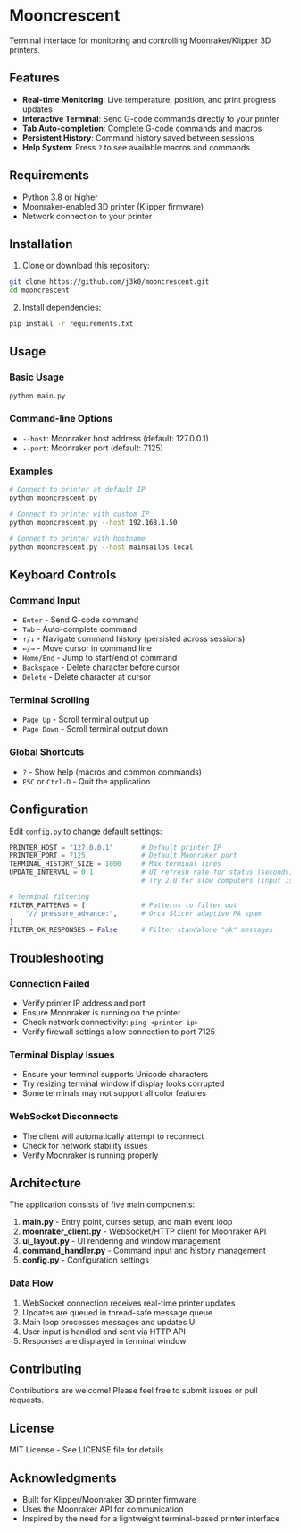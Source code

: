 # Mooncrescent

Terminal interface for monitoring and controlling Moonraker/Klipper 3D printers.

## Features

- **Real-time Monitoring**: Live temperature, position, and print progress updates
- **Interactive Terminal**: Send G-code commands directly to your printer
- **Tab Auto-completion**: Complete G-code commands and macros
- **Persistent History**: Command history saved between sessions
- **Help System**: Press `?` to see available macros and commands

## Requirements

- Python 3.8 or higher
- Moonraker-enabled 3D printer (Klipper firmware)
- Network connection to your printer

## Installation

1. Clone or download this repository:
```bash
git clone https://github.com/j3k0/mooncrescent.git
cd mooncrescent
```

2. Install dependencies:
```bash
pip install -r requirements.txt
```

## Usage

### Basic Usage

```bash
python main.py
```

### Command-line Options

- `--host`: Moonraker host address (default: 127.0.0.1)
- `--port`: Moonraker port (default: 7125)

### Examples

```bash
# Connect to printer at default IP
python mooncrescent.py

# Connect to printer with custom IP
python mooncrescent.py --host 192.168.1.50

# Connect to printer with hostname
python mooncrescent.py --host mainsailos.local
```

## Keyboard Controls

### Command Input
- `Enter` - Send G-code command
- `Tab` - Auto-complete command
- `↑/↓` - Navigate command history (persisted across sessions)
- `←/→` - Move cursor in command line
- `Home/End` - Jump to start/end of command
- `Backspace` - Delete character before cursor
- `Delete` - Delete character at cursor

### Terminal Scrolling
- `Page Up` - Scroll terminal output up
- `Page Down` - Scroll terminal output down

### Global Shortcuts
- `?` - Show help (macros and common commands)
- `ESC` or `Ctrl-D` - Quit the application

## Configuration

Edit `config.py` to change default settings:

```python
PRINTER_HOST = "127.0.0.1"       # Default printer IP
PRINTER_PORT = 7125              # Default Moonraker port
TERMINAL_HISTORY_SIZE = 1000     # Max terminal lines
UPDATE_INTERVAL = 0.1            # UI refresh rate for status (seconds)
                                 # Try 2.0 for slow computers (input is always instant)

# Terminal filtering
FILTER_PATTERNS = [              # Patterns to filter out
    "// pressure_advance:",      # Orca Slicer adaptive PA spam
]
FILTER_OK_RESPONSES = False      # Filter standalone "ok" messages
```

## Troubleshooting

### Connection Failed
- Verify printer IP address and port
- Ensure Moonraker is running on the printer
- Check network connectivity: `ping <printer-ip>`
- Verify firewall settings allow connection to port 7125

### Terminal Display Issues
- Ensure your terminal supports Unicode characters
- Try resizing terminal window if display looks corrupted
- Some terminals may not support all color features

### WebSocket Disconnects
- The client will automatically attempt to reconnect
- Check for network stability issues
- Verify Moonraker is running properly

## Architecture

The application consists of five main components:

1. **main.py** - Entry point, curses setup, and main event loop
2. **moonraker_client.py** - WebSocket/HTTP client for Moonraker API
3. **ui_layout.py** - UI rendering and window management
4. **command_handler.py** - Command input and history management
5. **config.py** - Configuration settings

### Data Flow

1. WebSocket connection receives real-time printer updates
2. Updates are queued in thread-safe message queue
3. Main loop processes messages and updates UI
4. User input is handled and sent via HTTP API
5. Responses are displayed in terminal window

## Contributing

Contributions are welcome! Please feel free to submit issues or pull requests.

## License

MIT License - See LICENSE file for details

## Acknowledgments

- Built for Klipper/Moonraker 3D printer firmware
- Uses the Moonraker API for communication
- Inspired by the need for a lightweight terminal-based printer interface

